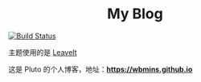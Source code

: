 # <center>My Blog</center>


[![Build Status](https://travis-ci.org/wbmins/Hugo.svg?branch=master)](https://travis-ci.org/wbmins/Hugo)

主题使用的是 [LeaveIt](https://github.com/liuzc/LeaveIt)

这是 Pluto 的个人博客，地址：**<https://wbmins.github.io>**

